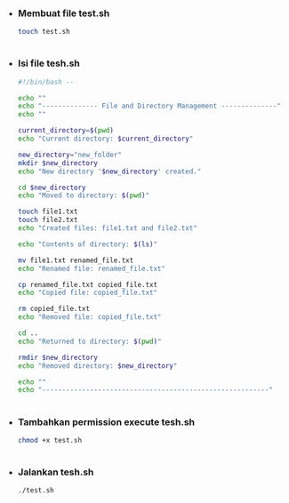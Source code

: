 - ### Membuat file test.sh
    ```sh
    touch test.sh
    ```
    #
- ### Isi file tesh.sh
    ```sh
    #!/bin/bash --

    echo ""
    echo "-------------- File and Directory Management --------------"
    echo ""

    current_directory=$(pwd)
    echo "Current directory: $current_directory"

    new_directory="new_folder"
    mkdir $new_directory
    echo "New directory '$new_directory' created."

    cd $new_directory
    echo "Moved to directory: $(pwd)"

    touch file1.txt
    touch file2.txt
    echo "Created files: file1.txt and file2.txt"

    echo "Contents of directory: $(ls)"

    mv file1.txt renamed_file.txt
    echo "Renamed file: renamed_file.txt"

    cp renamed_file.txt copied_file.txt
    echo "Copied file: copied_file.txt"

    rm copied_file.txt
    echo "Removed file: copied_file.txt"

    cd ..
    echo "Returned to directory: $(pwd)"

    rmdir $new_directory
    echo "Removed directory: $new_directory"

    echo ""
    echo "---------------------------------------------------------"
    ```
#
- ### Tambahkan permission execute tesh.sh
    ```sh
    chmod +x test.sh
    ```
    #
- ### Jalankan tesh.sh
    ```sh
    ./test.sh
    ```
